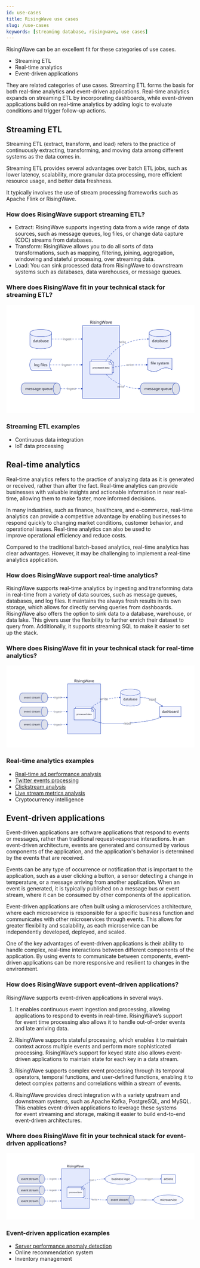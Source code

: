 ```yaml
---
id: use-cases
title: RisingWave use cases
slug: /use-cases
keywords: [streaming database, risingwave, use cases]
---
```

<head>
  <link rel="canonical" href="https://docs.risingwave.com/docs/current/use-cases/" />
</head>
RisingWave can be an excellent fit for these categories of use cases.

- Streaming ETL
- Real-time analytics
- Event-driven applications

They are related categories of use cases. Streaming ETL forms the basis for both real-time analytics and event-driven applications. Real-time analytics expands on streaming ETL by incorporating dashboards, while event-driven applications build on real-time analytics by adding logic to evaluate conditions and trigger follow-up actions.

## Streaming ETL

Streaming ETL (extract, transform, and load) refers to the practice of continuously extracting, transforming, and moving data among different systems as the data comes in.

Streaming ETL provides several advantages over batch ETL jobs, such as lower latency, scalability, more granular data processing, more efficient resource usage, and better data freshness.

It typically involves the use of stream processing frameworks such as Apache Flink or RisingWave.

### How does RisingWave support streaming ETL?

- Extract: RisingWave supports ingesting data from a wide range of data sources, such as message queues, log files, or change data capture (CDC) streams from databases.
- Transform: RisingWave allows you to do all sorts of data transformations, such as mapping,  filtering, joining, aggregation, windowing and stateful processing, over streaming data.
- Load: You can sink processed data from RisingWave to downstream systems such as databases, data warehouses, or message queues.

### Where does RisingWave fit in your technical stack for streaming ETL?

![RisingWave in streaming ETL use cases](./images/use_case_etl.svg)

### Streaming ETL examples

- Continuous data integration
- IoT data processing

## Real-time analytics

Real-time analytics refers to the practice of analyzing data as it is generated or received, rather than after the fact. Real-time analytics can provide businesses with valuable insights and actionable information in near real-time, allowing them to make faster, more informed decisions.

In many industries, such as finance, healthcare, and e-commerce, real-time analytics can provide a competitive advantage by enabling businesses to respond quickly to changing market conditions, customer behavior, and operational issues. Real-time analytics can also be used to improve operational efficiency and reduce costs.

Compared to the traditional batch-based analytics, real-time analytics has clear advantages. However, it may be challenging to implement a real-time analytics application.

### How does RisingWave support real-time analytics?

RisingWave supports real-time analytics by ingesting and transforming data in real-time from a variety of data sources, such as message queues, databases, and log files. It maintains the always fresh results in its own storage, which allows for directly serving queries from dashboards. RisingWave also offers the option to sink data to a database, warehouse, or data lake. This givers user the flexibility to further enrich their dataset to query from. Additionally, it supports streaming SQL to make it easier to set up the stack.

### Where does RisingWave fit in your technical stack for real-time analytics?

![RisingWave in real-time analytics use cases](./images/use_case_analytics.svg)

### Real-time analytics examples

- [Real-time ad performance analysis](/tutorials/real-time-ad-performance-analysis.md)
- [Twitter events processing](/tutorials/fast-twitter-events-processing.md)
- [Clickstream analysis](/tutorials/clickstream-analysis.md)
- [Live stream metrics analysis](/tutorials/live-stream-metrics-analysis.md)
- Cryptocurrency intelligence

## Event-driven applications

Event-driven applications are software applications that respond to events or messages, rather than traditional request-response interactions. In an event-driven architecture, events are generated and consumed by various components of the application, and the application's behavior is determined by the events that are received.

Events can be any type of occurrence or notification that is important to the application, such as a user clicking a button, a sensor detecting a change in temperature, or a message arriving from another application. When an event is generated, it is typically published on a message bus or event stream, where it can be consumed by other components of the application.

Event-driven applications are often built using a microservices architecture, where each microservice is responsible for a specific business function and communicates with other microservices through events. This allows for greater flexibility and scalability, as each microservice can be independently developed, deployed, and scaled.

One of the key advantages of event-driven applications is their ability to handle complex, real-time interactions between different components of the application. By using events to communicate between components, event-driven applications can be more responsive and resilient to changes in the environment.

### How does RisingWave support event-driven applications?

RisingWave supports event-driven applications in several ways.

1. It enables continuous event ingestion and processing, allowing applications to respond to events in real-time. RisingWave’s support for event time processing also allows it to handle out-of-order events and late arriving data.

2. RisingWave supports stateful processing, which enables it to maintain context across multiple events and perform more sophisticated processing. RisingWave’s support for keyed state also allows event-driven applications to maintain state for each key in a data stream.

3. RisingWave supports complex event processing through its temporal operators, temporal functions, and user-defined functions, enabling it to detect complex patterns and correlations within a stream of events.

4. RisingWave provides direct integration with a variety upstream and downstream systems, such as Apache Kafka, PostgreSQL, and MySQL. This enables event-driven applications to leverage these systems for event streaming and storage, making it easier to build end-to-end event-driven architectures.

### Where does RisingWave fit in your technical stack for event-driven applications?

![RisingWave in event-driven applications](./images/use_case_event.svg)

### Event-driven application examples

- [Server performance anomaly detection](/tutorials/server-performance-anomaly-detection.md)
- Online recommendation system
- Inventory management
